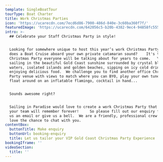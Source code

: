 ```yaml
---
template: SingleBoatTour
tourType: Boat Charter
title: Work Christmas Parties
icon: 'https://ucarecdn.com/7ecd6d86-7900-486d-840e-3c60ba360f7f/'
featuredImage: 'https://ucarecdn.com/642056c5-b20b-4382-9ec4-94858fc555ca/'
intro: >-
  ## Celebrate your Staff Christmas Party in style!


  Looking for somewhere unique to host this year’s work Christmas Party?  How
  does a Boat Cruise aboard your own private catamaran sound?    It's the staff
  Christmas Party everyone will be talking about for years to come.   You’ll be
  sailing in the beautiful Gold Coast sunshine surrounded by crystal blue
  waters, isolated islands and golden beaches, sipping on icy cold drinks and
  enjoying delicious food.  We challenge you to find another office Christmas
  Party venue with views to match where you can BYO, play your own tunes and
  float around on an inflatable flamingo, cocktail in hand...


  Sounds awesome right?   


  Sailing in Paradise would love to create a work Christmas Party that you and
  your team will remember forever!     So please fill out our enquiry form, send
  us an email or give us a bell.  We are a friendly, professional crew and we’d
  love the chance to chat with you.
contentBox:
  buttonTitle: Make enquiry
  buttonUrl: booking-enquiry
  title: Let us tailor your VIP Gold Coast Christmas Party Experience
bookingIframe: ''
videoSection:
  title: ''
---
```


